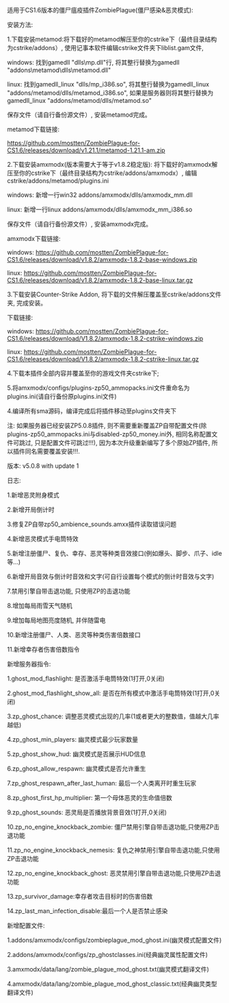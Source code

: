 适用于CS1.6版本的僵尸瘟疫插件ZombiePlague(僵尸感染&恶灵模式):

安装方法:

1.下载安装metamod:将下载好的metamod解压至你的cstrike下（最终目录结构为cstrike/addons）, 使用记事本软件编辑cstrike文件夹下liblist.gam文件, 

windows: 找到gamedll "dlls\mp.dll"行, 将其整行替换为gamedll "addons\metamod\dlls\metamod.dll"

linux: 找到gamedll_linux "dlls/mp_i386.so", 将其整行替换为gamedll_linux "addons/metamod/dlls/metamod_i386.so", 如果是服务器则将其整行替换为gamedll_linux "addons/metamod/dlls/metamod.so"

保存文件（请自行备份源文件）, 安装metamod完成。

metamod下载链接:

https://github.com/mostten/ZombiePlague-for-CS1.6/releases/download/v1.21.1/metamod-1.21.1-am.zip

2.下载安装amxmodx(版本需要大于等于v1.8.2稳定版): 将下载好的amxmodx解压至你的cstrike下（最终目录结构为cstrike/addons/amxmodx）, 编辑cstrike/addons/metamod/plugins.ini

windows: 新增一行win32 addons/amxmodx/dlls/amxmodx_mm.dll

linux: 新增一行linux addons/amxmodx/dlls/amxmodx_mm_i386.so

保存文件（请自行备份源文件）, 安装amxmodx完成。

amxmodx下载链接:

windows: https://github.com/mostten/ZombiePlague-for-CS1.6/releases/download/v1.8.2/amxmodx-1.8.2-base-windows.zip

linux: https://github.com/mostten/ZombiePlague-for-CS1.6/releases/download/v1.8.2/amxmodx-1.8.2-base-linux.tar.gz

3.下载安装Counter-Strike Addon, 将下载的文件解压覆盖至cstrike/addons文件夹, 完成安装。

下载链接: 

windows: https://github.com/mostten/ZombiePlague-for-CS1.6/releases/download/V1.8.2/amxmodx-1.8.2-cstrike-windows.zip

linux: https://github.com/mostten/ZombiePlague-for-CS1.6/releases/download/V1.8.2/amxmodx-1.8.2-cstrike-linux.tar.gz

4.下载本插件全部内容并覆盖至你的游戏文件夹cstrike下;

5.将amxmodx/configs/plugins-zp50_ammopacks.ini文件重命名为plugins.ini(请自行备份原plugins.ini文件)

4.编译所有sma源码，编译完成后将插件移动至plugins文件夹下

注: 如果服务器已经安装ZP5.0.8插件, 则不需要重新覆盖ZP自带配置文件(除plugins-zp50_ammopacks.ini与disabled-zp50_money.ini外, 相同名称配置文件可跳过, 只是配置文件可跳过!!!), 因为本次升级重新编写了多个原始ZP插件, 所以插件同名需要覆盖安装!!!.

版本: v5.0.8 with update 1

日志:

1.新增恶灵附身模式

2.新增开局倒计时

3.修复ZP自带zp50_ambience_sounds.amxx插件读取错误问题

4.新增恶灵模式手电筒特效

5.新增注册僵尸、复仇、幸存、恶灵等种类音效接口(例如爆头、脚步、爪子、idle等...)

6.新增开局音效与倒计时音效和文字(可自行设置每个模式的倒计时音效与文字)

7.禁用引擎自带击退功能, 只使用ZP的击退功能

8.增加每局雨雪天气随机

9.增加每局地图亮度随机, 并伴随雷电

10.新增注册僵尸、人类、恶灵等种类伤害倍数接口

11.新增幸存者伤害倍数指令

新增服务器指令:

1.ghost_mod_flashlight: 是否激活手电筒特效(1打开,0关闭)

2.ghost_mod_flashlight_show_all: 是否在所有模式中激活手电筒特效(1打开,0关闭)

3.zp_ghost_chance: 调整恶灵模式出现的几率(1或者更大的整数值，值越大几率越低)

4.zp_ghost_min_players: 幽灵模式最少玩家数量

5.zp_ghost_show_hud: 幽灵模式是否展示HUD信息

6.zp_ghost_allow_respawn: 幽灵模式是否允许重生

7.zp_ghost_respawn_after_last_human: 最后一个人类离开时重生玩家

8.zp_ghost_first_hp_multiplier: 第一个母体恶灵的生命值倍数

9.zp_ghost_sounds: 恶灵局是否播放背景音效(1打开,0关闭)

10.zp_no_engine_knockback_zombie: 僵尸禁用引擎自带击退功能,只使用ZP击退功能

11.zp_no_engine_knockback_nemesis: 复仇之神禁用引擎自带击退功能,只使用ZP击退功能

12.zp_no_engine_knockback_ghost: 恶灵禁用引擎自带击退功能,只使用ZP击退功能

13.zp_survivor_damage:幸存者攻击目标时的伤害倍数

14.zp_last_man_infection_disable:最后一个人是否禁止感染

新增配置文件:

1.addons/amxmodx/configs/zombieplague_mod_ghost.ini(幽灵模式配置文件)

2.addons/amxmodx/configs/zp_ghostclasses.ini(经典幽灵属性配置文件)

3.amxmodx/data/lang/zombie_plague_mod_ghost.txt(幽灵模式翻译文件)

4.amxmodx/data/lang/zombie_plague_mod_ghost_classic.txt(经典幽灵类型翻译文件)
